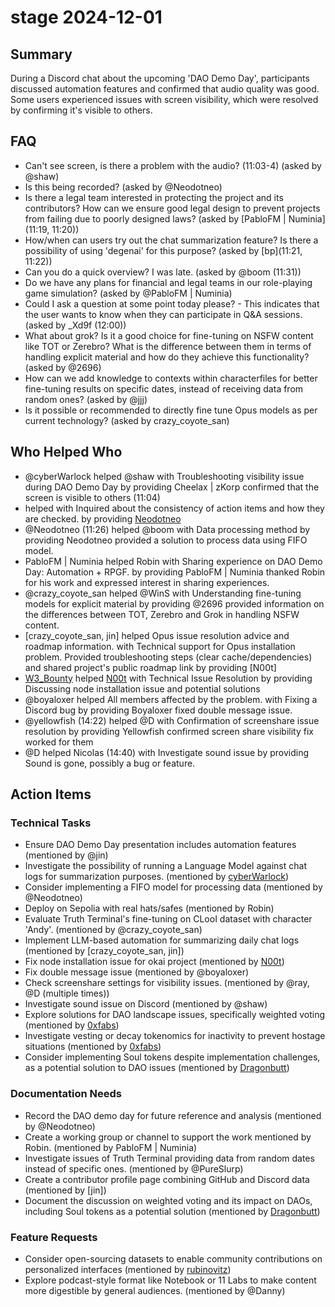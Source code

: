 # stage 2024-12-01

## Summary
During a Discord chat about the upcoming 'DAO Demo Day', participants discussed automation features and confirmed that audio quality was good. Some users experienced issues with screen visibility, which were resolved by confirming it's visible to others.

## FAQ
- Can't see screen, is there a problem with the audio? (11:03-4) (asked by @shaw)
- Is this being recorded? (asked by @Neodotneo)
- Is there a legal team interested in protecting the project and its contributors? How can we ensure good legal design to prevent projects from failing due to poorly designed laws? (asked by [PabloFM | Numinia](11:19, 11:20))
- How/when can users try out the chat summarization feature? Is there a possibility of using 'degenai' for this purpose? (asked by [bp](11:21, 11:22))
- Can you do a quick overview? I was late. (asked by @boom (11:31))
- Do we have any plans for financial and legal teams in our role-playing game simulation? (asked by @PabloFM | Numinia)
- Could I ask a question at some point today please? - This indicates that the user wants to know when they can participate in Q&A sessions. (asked by _Xd9f (12:00))
- What about grok? Is it a good choice for fine-tuning on NSFW content like TOT or Zerebro? What is the difference between them in terms of handling explicit material and how do they achieve this functionality? (asked by @2696)
- How can we add knowledge to contexts within characterfiles for better fine-tuning results on specific dates, instead of receiving data from random ones? (asked by @jjj)
- Is it possible or recommended to directly fine tune Opus models as per current technology? (asked by crazy_coyote_san)

## Who Helped Who
- @cyberWarlock helped @shaw with Troubleshooting visibility issue during DAO Demo Day by providing Cheelax | zKorp confirmed that the screen is visible to others (11:04)
-  helped  with Inquired about the consistency of action items and how they are checked. by providing [Neodotneo](11:23)
- @Neodotneo (11:26) helped @boom with Data processing method by providing Neodotneo provided a solution to process data using FIFO model.
- PabloFM | Numinia helped Robin with Sharing experience on DAO Demo Day: Automation + RPGF. by providing PabloFM | Numinia thanked Robin for his work and expressed interest in sharing experiences.
- @crazy_coyote_san helped @WinS with Understanding fine-tuning models for explicit material by providing @2696 provided information on the differences between TOT, Zerebro and Grok in handling NSFW content.
- [crazy_coyote_san, jin] helped Opus issue resolution advice and roadmap information. with Technical support for Opus installation problem. Provided troubleshooting steps (clear cache/dependencies) and shared project's public roadmap link by providing [N00t]
- [W3_Bounty](13:42) helped [N00t](13:58) with Technical Issue Resolution by providing Discussing node installation issue and potential solutions
- @boyaloxer helped All members affected by the problem. with Fixing a Discord bug by providing Boyaloxer fixed double message issue.
- @yellowfish (14:22) helped @D with Confirmation of screenshare issue resolution by providing Yellowfish confirmed screen share visibility fix worked for them
- @D helped Nicolas (14:40) with Investigate sound issue by providing Sound is gone, possibly a bug or feature.

## Action Items

### Technical Tasks
- Ensure DAO Demo Day presentation includes automation features (mentioned by @jin)
- Investigate the possibility of running a Language Model against chat logs for summarization purposes. (mentioned by [cyberWarlock](11:20))
- Consider implementing a FIFO model for processing data (mentioned by @Neodotneo)
- Deploy on Sepolia with real hats/safes (mentioned by Robin)
- Evaluate Truth Terminal's fine-tuning on CLooI dataset with character 'Andy'. (mentioned by @crazy_coyote_san)
- Implement LLM-based automation for summarizing daily chat logs (mentioned by [crazy_coyote_san, jin])
- Fix node installation issue for okai project (mentioned by [N00t](13:58))
- Fix double message issue (mentioned by @boyaloxer)
- Check screenshare settings for visibility issues. (mentioned by @ray, @D (multiple times))
- Investigate sound issue on Discord (mentioned by @shaw)
- Explore solutions for DAO landscape issues, specifically weighted voting (mentioned by [0xfabs](15:23))
- Investigate vesting or decay tokenomics for inactivity to prevent hostage situations (mentioned by [0xfabs](15:23))
- Consider implementing Soul tokens despite implementation challenges, as a potential solution to DAO issues (mentioned by [Dragonbutt](15:20))

### Documentation Needs
- Record the DAO demo day for future reference and analysis (mentioned by @Neodotneo)
- Create a working group or channel to support the work mentioned by Robin. (mentioned by PabloFM | Numinia)
- Investigate issues of Truth Terminal providing data from random dates instead of specific ones. (mentioned by @PureSlurp)
- Create a contributor profile page combining GitHub and Discord data (mentioned by [jin])
- Document the discussion on weighted voting and its impact on DAOs, including Soul tokens as a potential solution (mentioned by [Dragonbutt](15:20))

### Feature Requests
- Consider open-sourcing datasets to enable community contributions on personalized interfaces (mentioned by [rubinovitz](11:19))
- Explore podcast-style format like Notebook or 11 Labs to make content more digestible by general audiences. (mentioned by @Danny)